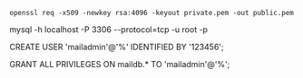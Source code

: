 ```shell
openssl req -x509 -newkey rsa:4096 -keyout private.pem -out public.pem
```

mysql -h localhost -P 3306 --protocol=tcp -u root -p

CREATE USER 'mailadmin'@'%' IDENTIFIED BY '123456';

GRANT ALL PRIVILEGES ON maildb.* TO 'mailadmin'@'%';

